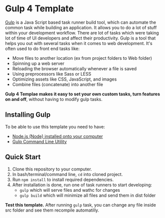 # Gulp 4 Template
[Gulp](https://gulpjs.com/) is a Java Script based task runner build tool, which can automate the common task while building an application. It allows you to do a lot of stuff within your development workflow. There are lot of tasks which were taking lot of time of UI developers and affect their productivity. Gulp is a tool that helps you out with several tasks when it comes to web development. It's often used to do front end tasks like:
- Move files to another location (ex from project folders to Web folder)
- Spinning up a web server
- Reloading the browser automatically whenever a file is saved
- Using preprocessors like Sass or LESS
- Optimizing assets like CSS, JavaScript, and images
- Combine files (concatenate) into another file

**Gulp 4 Templae makes it easy to set your own custom tasks, turn features on and off**, without having to modify gulp tasks.
## Installing Gulp
To be able to use this template you need to have:
- [Node.js (Node) installed onto your computer](https://nodejs.org/en/download/)
- [Gulp Command Line Utility](https://gulpjs.com/docs/en/getting-started/quick-start)
## Quick Start
1. Clone this repository to your computer.
2. In bash/terminal/command line, `cd` into cloned project.
3. Run `npm install` to install required dependencies.
4. After installation is done, run one of task runners to start developing:
    - `gulp` which will serve files and wathc for changes
    - `gulp build` which will minimize all files and send them in dist folder

**Test this template.** After running `gulp` task, you can change any file inside src folder and see them recompile automatilly.